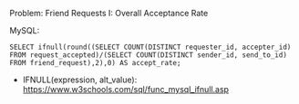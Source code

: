 Problem: Friend Requests I: Overall Acceptance Rate

MySQL:

```
SELECT ifnull(round((SELECT COUNT(DISTINCT requester_id, accepter_id) FROM request_accepted)/(SELECT COUNT(DISTINCT sender_id, send_to_id) FROM friend_request),2),0) AS accept_rate;

```


- IFNULL(expression, alt_value): https://www.w3schools.com/sql/func_mysql_ifnull.asp
